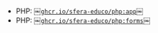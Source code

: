 - PHP: [￼`ghcr.io/sfera-educo/php:app`￼](https://ghcr.io/sfera-educo/php)
- PHP: [￼`ghcr.io/sfera-educo/php:forms`￼](https://ghcr.io/sfera-educo/php)
